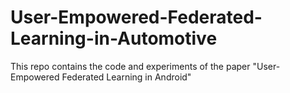# User-Empowered-Federated-Learning-in-Automotive
This repo contains the code and experiments of the paper "User-Empowered Federated Learning in Android"
